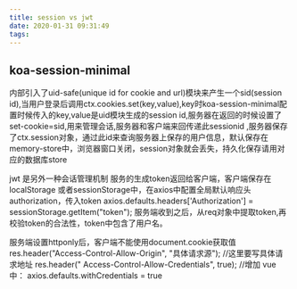 ```yaml
---
title: session vs jwt
date: 2020-01-31 09:31:49
tags:
---
```

## koa-session-minimal
内部引入了uid-safe(unique id for cookie and url)模块来产生一个sid(session id),当用户登录后调用ctx.cookies.set(key,value),key时koa-session-minimal配置时候传入的key,value是uid模块生成的session id,服务器在返回的时候设置了 set-cookie=sid,用来管理会话,服务器和客户端来回传递此sessionid ,服务器保存了ctx.session对象，通过此id来查询服务器上保存的用户信息，默认保存在memory-store中，浏览器窗口关闭，session对象就会丢失，持久化保存请用对应的数据库store

jwt 是另外一种会话管理机制
服务的生成token返回给客户端，客户端保存在localStorage 或者sessionStorage中，在axios中配置全局默认响应头 authorization，传入token
axios.defaults.headers['Authorization'] = sessionStorage.getItem("token");
服务端收到之后，从req对象中提取token,再校验token的合法性，token中包含了用户名。



服务端设置httponly后，客户端不能使用document.cookie获取值
res.header("Access-Control-Allow-Origin", "具体请求源");  //这里要写具体请求地址
res.header(" Access-Control-Allow-Credentials", true);      //增加
vue中：
axios.defaults.withCredentials = true
